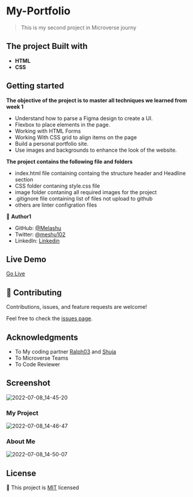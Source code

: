 # My-Portfolio
> This is my second project in Microverse journy 

## **The project Built with**

- **HTML**
- **CSS**

## Getting started 
**The objective of the project is to master all techniques we learned from week 1**
- Understand how to parse a Figma design to create a UI.
- Flexbox to place elements in the page.
- Working with HTML Forms 
- Working With CSS grid to align items on the page 
- Build a personal portfolio site.
- Use images and backgrounds to enhance the look of the website.

**The project contains the following file and folders**
- index.html file containing containg the structure header and Headline section 
- CSS folder contaning style.css file 
- image folder contaning all required images for the project 
- .gitignore file containing list of files not upload to github 
- others are linter configration files  

👤 **Author1**

- GitHub: [@Melashu](https://github.com/melashu)
- Twitter: [@meshu102](https://twitter.com/meshu102)
- LinkedIn:  [Linkedin](https://www.linkedin.com/in/melashu-amare-033a50b8/)

## Live Demo 

[Go Live](https://melashu.github.io/My-Portfolio/)

## 🤝 Contributing

Contributions, issues, and feature requests are welcome!

Feel free to check the [issues page](https://github.com/melashu/My-Portfolio/issues).

## Acknowledgments 
- To My coding partner  [Ralph03](https://github.com/eerapheal) and  [Shuja](https://github.com/shuja-shah)
- To Microverse Teams
- To Code Reviewer
## Screenshot 
![2022-07-08_14-45-20](https://user-images.githubusercontent.com/30173722/177986166-14fc0215-0d19-43b8-a757-a93c6886defb.png)
### My Project
![2022-07-08_14-46-47](https://user-images.githubusercontent.com/30173722/177986320-8d8a1e4d-1088-4284-b407-ab643c9aff0f.png)
### About Me
![2022-07-08_14-50-07](https://user-images.githubusercontent.com/30173722/177986759-f6fbeeba-36a0-46ad-b4b1-f735b7abfb58.png)

## License 
📝 This project is [MIT](MIT.md) licensed
